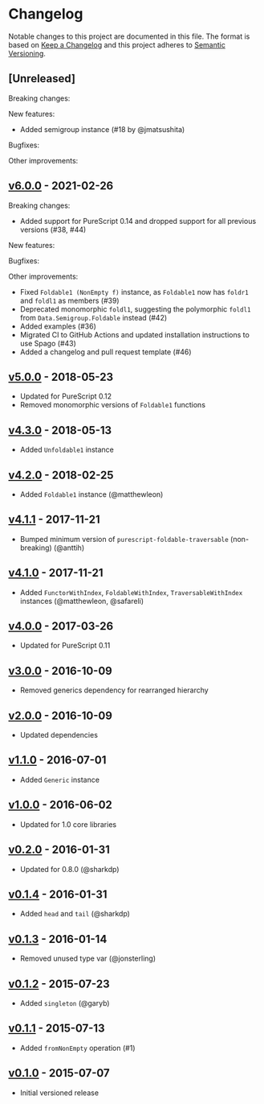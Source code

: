 # Changelog

Notable changes to this project are documented in this file. The format is based on [Keep a Changelog](https://keepachangelog.com/en/1.0.0/) and this project adheres to [Semantic Versioning](https://semver.org/spec/v2.0.0.html).

## [Unreleased]

Breaking changes:

New features:
- Added semigroup instance (#18 by @jmatsushita)

Bugfixes:

Other improvements:

## [v6.0.0](https://github.com/purescript/purescript-nonempty/releases/tag/v6.0.0) - 2021-02-26

Breaking changes:
- Added support for PureScript 0.14 and dropped support for all previous versions (#38, #44)

New features:

Bugfixes:

Other improvements:
- Fixed `Foldable1 (NonEmpty f)` instance, as `Foldable1` now has `foldr1` and `foldl1` as members (#39)
- Deprecated monomorphic `foldl1`, suggesting the polymorphic `foldl1` from `Data.Semigroup.Foldable` instead (#42)
- Added examples (#36)
- Migrated CI to GitHub Actions and updated installation instructions to use Spago (#43)
- Added a changelog and pull request template (#46)

## [v5.0.0](https://github.com/purescript/purescript-nonempty/releases/tag/v5.0.0) - 2018-05-23

- Updated for PureScript 0.12
- Removed monomorphic versions of `Foldable1` functions

## [v4.3.0](https://github.com/purescript/purescript-nonempty/releases/tag/v4.3.0) - 2018-05-13

- Added `Unfoldable1` instance

## [v4.2.0](https://github.com/purescript/purescript-nonempty/releases/tag/v4.2.0) - 2018-02-25

- Added `Foldable1` instance (@matthewleon)

## [v4.1.1](https://github.com/purescript/purescript-nonempty/releases/tag/v4.1.1) - 2017-11-21

- Bumped minimum version of `purescript-foldable-traversable` (non-breaking) (@anttih)

## [v4.1.0](https://github.com/purescript/purescript-nonempty/releases/tag/v4.1.0) - 2017-11-21

- Added `FunctorWithIndex`, `FoldableWithIndex`, `TraversableWithIndex` instances (@matthewleon, @safareli)

## [v4.0.0](https://github.com/purescript/purescript-nonempty/releases/tag/v4.0.0) - 2017-03-26

- Updated for PureScript 0.11

## [v3.0.0](https://github.com/purescript/purescript-nonempty/releases/tag/v3.0.0) - 2016-10-09

- Removed generics dependency for rearranged hierarchy

## [v2.0.0](https://github.com/purescript/purescript-nonempty/releases/tag/v2.0.0) - 2016-10-09

- Updated dependencies

## [v1.1.0](https://github.com/purescript/purescript-nonempty/releases/tag/v1.1.0) - 2016-07-01

- Added `Generic` instance

## [v1.0.0](https://github.com/purescript/purescript-nonempty/releases/tag/v1.0.0) - 2016-06-02

- Updated for 1.0 core libraries

## [v0.2.0](https://github.com/purescript/purescript-nonempty/releases/tag/v0.2.0) - 2016-01-31

- Updated for 0.8.0 (@sharkdp)

## [v0.1.4](https://github.com/purescript/purescript-nonempty/releases/tag/v0.1.4) - 2016-01-31

- Added `head` and `tail` (@sharkdp)

## [v0.1.3](https://github.com/purescript/purescript-nonempty/releases/tag/v0.1.3) - 2016-01-14

- Removed unused type var (@jonsterling)

## [v0.1.2](https://github.com/purescript/purescript-nonempty/releases/tag/v0.1.2) - 2015-07-23

- Added `singleton` (@garyb)

## [v0.1.1](https://github.com/purescript/purescript-nonempty/releases/tag/v0.1.1) - 2015-07-13

- Added `fromNonEmpty` operation (#1)

## [v0.1.0](https://github.com/purescript/purescript-nonempty/releases/tag/v0.1.0) - 2015-07-07

- Initial versioned release
